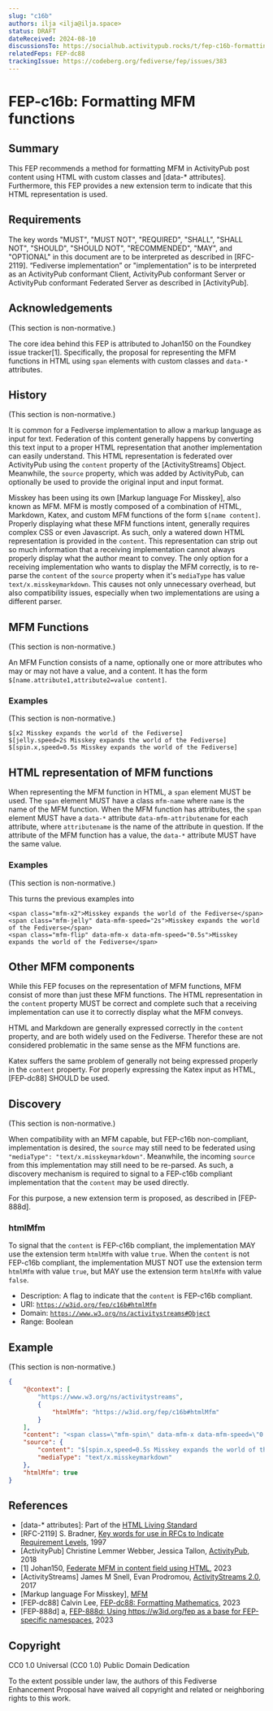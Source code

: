 ```yaml
---
slug: "c16b"
authors: ilja <ilja@ilja.space>
status: DRAFT
dateReceived: 2024-08-10
discussionsTo: https://socialhub.activitypub.rocks/t/fep-c16b-formatting-mfm-functions/4448
relatedFeps: FEP-dc88
trackingIssue: https://codeberg.org/fediverse/fep/issues/383
---
```

# FEP-c16b: Formatting MFM functions

## Summary

This FEP recommends a method for formatting MFM in ActivityPub post content using HTML with custom classes and [data-* attributes]. Furthermore, this FEP provides a new extension term to indicate that this HTML representation is used.


## Requirements

The key words "MUST", "MUST NOT", "REQUIRED", "SHALL", "SHALL NOT", "SHOULD", "SHOULD NOT", "RECOMMENDED",  "MAY", and "OPTIONAL" in this document are to be interpreted as described in [RFC-2119]. “Fediverse implementation” or "implementation” is to be interpreted as an ActivityPub conformant Client, ActivityPub conformant Server or ActivityPub conformant Federated Server as described in [ActivityPub].


## Acknowledgements

(This section is non-normative.)

The core idea behind this FEP is attributed to Johan150 on the Foundkey issue tracker[1]. Specifically, the proposal for representing the MFM functions in HTML using `span` elements with custom classes and `data-*` attributes.


## History

(This section is non-normative.)

It is common for a Fediverse implementation to allow a markup language as input for text. Federation of this content generally happens by converting this text input to a proper HTML representation that another implementation can easily understand. This HTML representation is federated over ActivityPub using the `content` property of the [ActivityStreams] Object. Meanwhile, the `source` property, which was added by ActivityPub, can optionally be used to provide the original input and input format.

Misskey has been using its own [Markup language For Misskey], also known as MFM. MFM is mostly composed of a combination of HTML, Markdown, Katex, and custom MFM functions of the form `$[name content]`. Properly displaying what these MFM functions intent, generally requires complex CSS or even Javascript. As such, only a watered down HTML representation is provided in the `content`. This representation can strip out so much information that a receiving implementation cannot always properly display what the author meant to convey. The only option for a receiving implementation who wants to display the MFM correctly, is to re-parse the `content` of the `source` property when it's `mediaType` has value `text/x.misskeymarkdown`. This causes not only unnecessary overhead, but also compatibility issues, especially when two implementations are using a different parser.


## MFM Functions

(This section is non-normative.)

An MFM Function consists of a name, optionally one or more attributes who may or may not have a value, and a content. It has the form `$[name.attribute1,attribute2=value content]`.


### Examples

(This section is non-normative.)

```
$[x2 Misskey expands the world of the Fediverse]
$[jelly.speed=2s Misskey expands the world of the Fediverse]
$[spin.x,speed=0.5s Misskey expands the world of the Fediverse]
```


## HTML representation of MFM functions

When representing the MFM function in HTML, a `span` element MUST be used. The `span` element MUST have a class `mfm-name` where `name` is the name of the MFM function. When the MFM function has attributes, the `span` element MUST have a `data-*` attribute `data-mfm-attributename` for each attribute, where `attributename` is the name of the attribute in question. If the attribute of the MFM function has a value, the `data-*` attribute MUST have the same value.


### Examples

(This section is non-normative.)

This turns the previous examples into

```
<span class="mfm-x2">Misskey expands the world of the Fediverse</span>
<span class="mfm-jelly" data-mfm-speed="2s">Misskey expands the world of the Fediverse</span>
<span class="mfm-flip" data-mfm-x data-mfm-speed="0.5s">Misskey expands the world of the Fediverse</span>
```


## Other MFM components

While this FEP focuses on the representation of MFM functions, MFM consist of more than just these MFM functions. The HTML representation in the `content` property MUST be correct and complete such that a receiving implementation can use it to correctly display what the MFM conveys.

HTML and Markdown are generally expressed correctly in the `content` property, and are both widely used on the Fediverse. Therefor these are not considered problematic in the same sense as the MFM functions are.

Katex suffers the same problem of generally not being expressed properly in the `content` property. For properly expressing the Katex input as HTML, [FEP-dc88] SHOULD be used.


## Discovery

(This section is non-normative.)

When compatibility with an MFM capable, but FEP-c16b non-compliant, implementation is desired, the `source` may still need to be federated using `"mediaType": "text/x.misskeymarkdown"`. Meanwhile, the incoming `source` from this implementation may still need to be re-parsed. As such, a discovery mechanism is required to signal to a FEP-c16b compliant implementation that the `content` may be used directly.

For this purpose, a new extension term is proposed, as described in [FEP-888d].


### htmlMfm

To signal that the `content` is FEP-c16b compliant, the implementation MAY use the extension term `htmlMfm` with value `true`. When the `content` is not FEP-c16b compliant, the implementation MUST NOT use the extension term `htmlMfm` with value `true`, but MAY use the extension term `htmlMfm` with value `false`.

* Description: A flag to indicate that the `content` is FEP-c16b compliant.
* URI: <code>https://w3id.org/fep/c16b#htmlMfm</code></li>
* Domain: <code>https://www.w3.org/ns/activitystreams#Object</code></li>
* Range: Boolean</li>


## Example

(This section is non-normative.)

```json
{
	"@context": [
		"https://www.w3.org/ns/activitystreams",
		{
			"htmlMfm": "https://w3id.org/fep/c16b#htmlMfm"
		}
	],
	"content": "<span class=\"mfm-spin\" data-mfm-x data-mfm-speed=\"0.5s\">Misskey expands the world of the Fediverse</span>",
	"source": {
		"content": "$[spin.x,speed=0.5s Misskey expands the world of the Fediverse]",
		"mediaType": "text/x.misskeymarkdown"
	},
	"htmlMfm": true
}
```


## References

- [data-* attributes]: Part of the [HTML Living Standard](https://html.spec.whatwg.org/multipage/dom.html#embedding-custom-non-visible-data-with-the-data-*-attributes)
- [RFC-2119] S. Bradner, [Key words for use in RFCs to Indicate Requirement Levels](https://datatracker.ietf.org/doc/html/rfc2119), 1997
- [ActivityPub] Christine Lemmer Webber, Jessica Tallon, [ActivityPub](https://www.w3.org/TR/activitypub/), 2018
- [1] Johan150, [Federate MFM in content field using HTML](https://akkoma.dev/FoundKeyGang/FoundKey/issues/343#issuecomment-7344), 2023
- [ActivityStreams] James M Snell, Evan Prodromou, [ActivityStreams 2.0](https://www.w3.org/TR/activitystreams-core), 2017
- [Markup language For Misskey], [MFM](https://misskey-hub.net/en/docs/for-users/features/mfm/)
- [FEP-dc88] Calvin Lee, [FEP-dc88: Formatting Mathematics](https://codeberg.org/ilja/fep/src/branch/main/fep/dc88/fep-dc88.md), 2023
- [FEP-888d] a, [FEP-888d: Using https://w3id.org/fep as a base for FEP-specific namespaces](https://codeberg.org/ilja/fep/src/branch/main/fep/888d/fep-888d.md), 2023


## Copyright

CC0 1.0 Universal (CC0 1.0) Public Domain Dedication

To the extent possible under law, the authors of this Fediverse Enhancement Proposal have waived all copyright and related or neighboring rights to this work.
